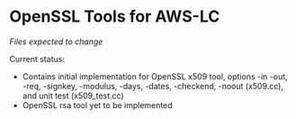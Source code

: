 # OpenSSL Tools for AWS-LC
*Files expected to change*

Current status:
* Contains initial implementation for OpenSSL x509 tool, options -in -out, -req, -signkey, -modulus, -days, -dates, 
-checkend, -noout (x509.cc), and unit test (x509_test.cc)
* OpenSSL rsa tool yet to be implemented


